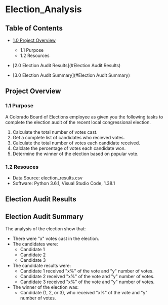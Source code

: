 # Election_Analysis

## Table of Contents
- [1.0 Project Overview](#Project-Overview)
  * 1.1 Purpose
  * 1.2 Resources
- [2.0 Election Audit Results](#Election Audit Results)

- [3.0 Election Audit Summary](#Election Audit Summary)

<a name="Project-Overview"></a>
## Project Overview
### 1.1 Purpose
A Colorado Board of Elections employee as given you the following tasks to complete the election audit of the recent local congressional election. 

1. Calculate the total number of votes cast.
2. Get a complete list of candidates who recieved votes.
3. Calculate the total number of votes each candidate received.
4. Calclate the percentage of votes each candidate won.
5. Determine the winner of the election based on popular vote.

### 1.2 Resouces
- Data Source: election_results.csv
- Software: Python 3.6.1, Visual Studio Code, 1.38.1

<a name="Election Audit Results"></a>
## Election Audit Results

<a name="Election Audit Summary"></a>
## Election Audit Summary
The analysis of the election show that:
- There were "x" votes cast in the election.
- The candidates were:
  - Candidate 1
  - Candidate 2
  - Candidate 3
- The candidate results were:
  - Candidate 1 received "x%" of the vote and "y" number of votes.
  - Candidate 2 received "x%" of the vote and "y" number of votes.
  - Candidate 3 received "x%" of the vote and "y" number of votes.
- The winner of the election was:
  - Candidate (1, 2, or 3), who received "x%" of the vote and "y" number of votes.
